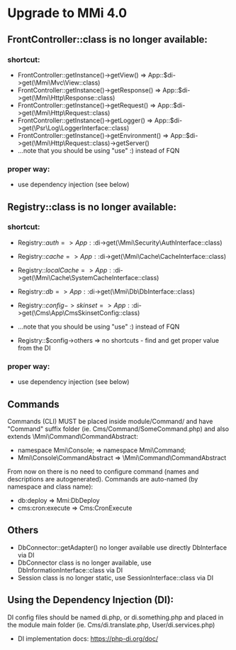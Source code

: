 # Upgrade to MMi 4.0

## FrontController::class is no longer available:

### shortcut:
* FrontController::getInstance()->getView() => App::$di->get(\Mmi\Mvc\View::class)
* FrontController::getInstance()->getResponse() => App::$di->get(\Mmi\Http\Response::class)
* FrontController::getInstance()->getRequest() => App::$di->get(\Mmi\Http\Request::class)
* FrontController::getInstance()->getLogger() => App::$di->get(\Psr\Log\LoggerInterface::class)
* FrontController::getInstance()->getEnvironment() => App::$di->get(\Mmi\Http\Request::class)->getServer()
* ...note that you should be using "use" :) instead of FQN

### proper way:
* use dependency injection (see below)

## Registry::class is no longer available:

### shortcut:
* Registry::$auth               => App::$di->get(\Mmi\Security\AuthInterface::class)
* Registry::$cache              => App::$di->get(\Mmi\Cache\CacheInterface::class)
* Registry::$localCache         => App::$di->get(\Mmi\Cache\SystemCacheInterface::class)
* Registry::$db                 => App::$di->get(\Mmi\Db\DbInterface::class)
* Registry::$config->skinset    => App::$di->get(\Cms\App\CmsSkinsetConfig::class)
* ...note that you should be using "use" :) instead of FQN

* Registry::$config->others => no shortcuts - find and get proper value from the DI

### proper way:
* use dependency injection (see below)

## Commands 

Commands (CLI) MUST be placed inside module/Command/ and have "Command" suffix folder
(ie. Cms/Command/SomeCommand.php) and also extends \Mmi\Command\CommandAbstract:
* namespace Mmi\Console; => namespace Mmi\Command;
* Mmi\Console\CommandAbstract => \Mmi\Command\CommandAbstract

From now on there is no need to configure command (names and descriptions are autogenerated).
Commands are auto-named (by namespace and class name):
* db:deploy => Mmi:DbDeploy
* cms:cron:execute => Cms:CronExecute

## Others
* DbConnector::getAdapter() no longer available use directly DbInterface via DI
* DbConnector class is no longer available, use DbInformationInterface::class via DI
* Session class is no longer static, use SessionInterface::class via DI

## Using the Dependency Injection (DI):

DI config files should be named di.php, or di.something.php and placed in the module main folder
(ie. Cms/di.translate.php, User/di.services.php)
* DI implementation docs: https://php-di.org/doc/
